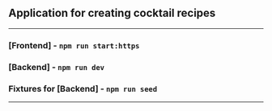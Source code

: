 ## Application for creating cocktail recipes

---

### [Frontend] - `npm run start:https`
### [Backend] - `npm run dev`
### Fixtures for [Backend] - `npm run seed`


---
